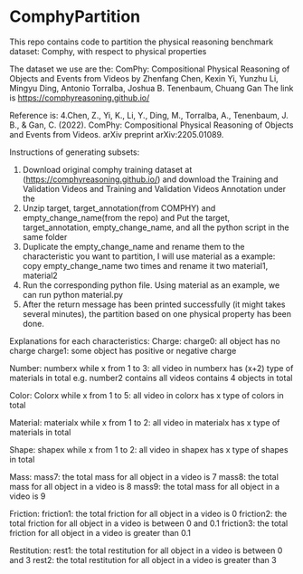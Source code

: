 # ComphyPartition
This repo contains code to partition the physical reasoning benchmark dataset: Comphy, with respect to physical properties

The dataset we use are the: ComPhy: Compositional Physical Reasoning of Objects and Events from Videos by
Zhenfang Chen, Kexin Yi, Yunzhu Li, Mingyu Ding, Antonio Torralba, Joshua B. Tenenbaum, Chuang Gan
The link is https://comphyreasoning.github.io/

Reference is: 4.Chen, Z., Yi, K., Li, Y., Ding, M., Torralba, A., Tenenbaum, J. B., & Gan, C. (2022). ComPhy: Compositional Physical Reasoning of Objects and Events from Videos. arXiv preprint arXiv:2205.01089.

Instructions of generating subsets:
1. Download original comphy training dataset at (https://comphyreasoning.github.io/) and download the Training and Validation Videos and Training and Validation Videos Annotation under the 
2. Unzip target, target_annotation(from COMPHY) and empty_change_name(from the repo) and Put the target, target_annotation, empty_change_name, and all the python script in the same folder
3. Duplicate the empty_change_name and rename them to the characteristic you want to partition, I will use material as a example: copy empty_change_name two times and rename it two material1, material2
4. Run the corresponding python file. Using material as an example, we can run python material.py
5. After the return message has been printed successfully (it might takes several minutes), the partition based on one physical property has been done.

Explanations for each characteristics:
Charge:
charge0: all object has no charge
charge1: some object has positive or negative charge

Number:
numberx while x from 1 to 3: all video in numberx has (x+2) type of materials in total
e.g. number2 contains all videos contains 4 objects in total

Color:
Colorx while x from 1 to 5: all video in colorx has x type of colors in total

Material:
materialx while x from 1 to 2: all video in materialx has x type of materials in total

Shape:
shapex while x from 1 to 2: all video in shapex has x type of shapes in total

Mass:
mass7: the total mass for all object in a video is 7
mass8: the total mass for all object in a video is 8
mass9: the total mass for all object in a video is 9

Friction:
friction1: the total friction for all object in a video is 0
friction2: the total friction for all object in a video is between 0 and 0.1
friction3: the total friction for all object in a video is greater than 0.1

Restitution:
rest1: the total restitution for all object in a video is between 0 and 3
rest2: the total restitution for all object in a video is greater than 3

